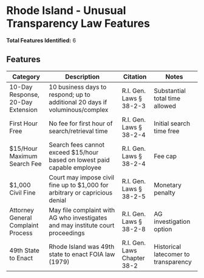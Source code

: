 # Rhode Island - Unusual Transparency Law Features

**Total Features Identified:** 6

## Features

| Category | Description | Citation | Notes |
|----------|-------------|----------|-------|
| 10-Day Response, 20-Day Extension | 10 business days to respond; up to additional 20 days if voluminous/complex | R.I. Gen. Laws § 38-2-3 | Substantial total time allowed |
| First Hour Free | No fee for first hour of search/retrieval time | R.I. Gen. Laws § 38-2-4 | Initial search time free |
| $15/Hour Maximum Search Fee | Search fees cannot exceed $15/hour based on lowest paid capable employee | R.I. Gen. Laws § 38-2-4 | Fee cap |
| $1,000 Civil Fine | Court may impose civil fine up to $1,000 for arbitrary or capricious denial | R.I. Gen. Laws § 38-2-5 | Monetary penalty |
| Attorney General Complaint Process | May file complaint with AG who investigates and may institute court proceedings | R.I. Gen. Laws § 38-2-8 | AG investigation option |
| 49th State to Enact | Rhode Island was 49th state to enact FOIA law (1979) | R.I. Gen. Laws Chapter 38-2 | Historical latecomer to transparency |
